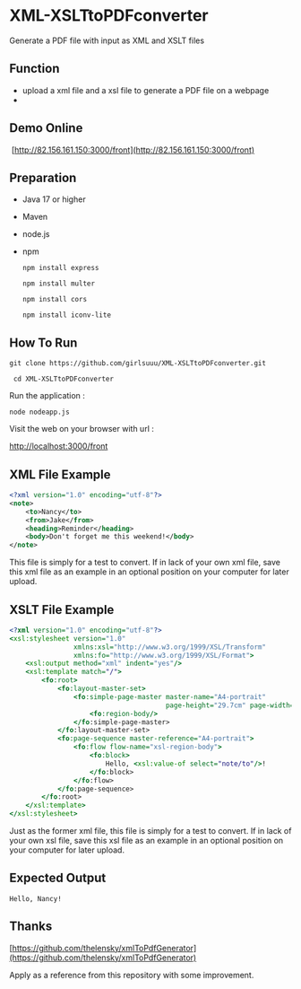 # XML-XSLTtoPDFconverter
Generate a PDF file with input as XML and XSLT files  



## Function

- upload a xml file and a xsl file to generate a PDF file on a webpage
- 

## Demo Online

​	 	 [http://82.156.161.150:3000/front](http://82.156.161.150:3000/front)



## Preparation

- Java 17 or higher

- Maven

- node.js

- npm  

   ```npm install express```

   `npm install multer`

   `npm install cors`

   `npm install iconv-lite`
   
   

## How To Run

```git clone https://github.com/girlsuuu/XML-XSLTtoPDFconverter.git```

``` cd XML-XSLTtoPDFconverter```

Run the application :

```node nodeapp.js```

Visit the web on your browser with url :

 [http://localhost:3000/front](http://localhost:3000/front)



## XML File Example

```xml
<?xml version="1.0" encoding="utf-8"?>
<note>
    <to>Nancy</to>
    <from>Jake</from>
    <heading>Reminder</heading>
    <body>Don't forget me this weekend!</body>
</note>
```

 This file is simply for a test  to convert.  If in lack of your own xml file,  save this xml file  as an example in an optional position on your computer for later upload.



## XSLT File Example

```xsl
<?xml version="1.0" encoding="utf-8"?>
<xsl:stylesheet version="1.0"
                xmlns:xsl="http://www.w3.org/1999/XSL/Transform"
                xmlns:fo="http://www.w3.org/1999/XSL/Format">
    <xsl:output method="xml" indent="yes"/>
    <xsl:template match="/">
        <fo:root>
            <fo:layout-master-set>
                <fo:simple-page-master master-name="A4-portrait"
                                       page-height="29.7cm" page-width="21.0cm" margin="2cm">
                    <fo:region-body/>
                </fo:simple-page-master>
            </fo:layout-master-set>
            <fo:page-sequence master-reference="A4-portrait">
                <fo:flow flow-name="xsl-region-body">
                    <fo:block>
                        Hello, <xsl:value-of select="note/to"/>!
                    </fo:block>
                </fo:flow>
            </fo:page-sequence>
        </fo:root>
    </xsl:template>
</xsl:stylesheet>
```

 Just as the former xml file, this file is simply for a test  to convert.  If in lack of your own xsl file,  save this xsl file  as an example in an optional position on your computer for later upload.



## Expected Output

```pdf
Hello, Nancy!
```



## Thanks

[https://github.com/thelensky/xmlToPdfGenerator](https://github.com/thelensky/xmlToPdfGenerator)

Apply as a reference from this repository with some improvement.
